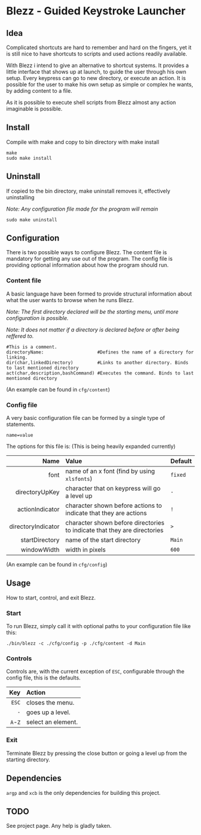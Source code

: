# Blezz - Guided Keystroke Launcher

## Idea
Complicated shortcuts are hard to remember and hard on the fingers, yet it is still nice to have shortcuts to scripts and used actions readily available.

With Blezz i intend to give an alternative to shortcut systems. It provides a little interface that shows up at launch, to guide the user through his own setup. Every keypress can go to new directory, or execute an action. It is possible for the user to make his own setup as simple or complex he wants, by adding content to a file.

As it is possible to execute shell scripts from Blezz almost any action imaginable is possible.

## Install
Compile with make and copy to bin directory with make install

```
make
sudo make install
```

## Uninstall
If copied to the bin directory, make uninstall removes it, effectively uninstalling

_Note: Any configuration file made for the program will remain_

```
sudo make uninstall
```

## Configuration
There is two possible ways to configure Blezz.
The content file is mandatory for getting any use out of the program.
The config file is providing optional information about how the program should run.

### Content file
A basic language have been formed to provide structural information about what the user wants to browse when he runs Blezz.

_Note: The first directory declared will be the starting menu, until more configuration is possible._

_Note: It does not matter if a directory is declared before or after being reffered to._

```
#This is a comment.
directoryName:                    #Defines the name of a directory for linking.
dir(char,linkedDirectory)         #Links to another directory. Binds to last mentioned directory
act(char,description,bashCommand) #Executes the command. Binds to last mentioned directory
```
(An example can be found in `cfg/content`)

### Config file
A very basic configuration file can be formed by a single type of statements.
```
name=value
```
The options for this file is: (This is being heavily expanded currently)

|              Name|Value                                                                   |Default|
|-----------------:|:-----------------------------------------------------------------------|:------|
|              font|name of an x font (find by using `xlsfonts`)                            |`fixed`|
|    directoryUpKey|character that on keypress will go a level up                           |`-`    |
|   actionIndicator|character shown before actions to indicate that they are actions        |`!`    |
|directoryIndicator|character shown before directories to indicate that they are directories|`>`    |
|    startDirectory|name of the start directory                                             |`Main` |
|       windowWidth|width in pixels                                                         |`600`  |

(An example can be found in `cfg/config`)

## Usage
How to start, control, and exit Blezz.

### Start
To run Blezz, simply call it with optional paths to your configuration file like this:

```
./bin/blezz -c ./cfg/config -p ./cfg/content -d Main
```

### Controls
Controls are, with the current exception of `ESC`, configurable through the config file, this is the defaults.

|    Key|Action            |
|------:|:-----------------|
|  `ESC`|closes the menu.  |
|    `-`|goes up a level.  |
|`A`-`Z`|select an element.|

### Exit
Terminate Blezz by pressing the close button or going a level up from the starting directory.

## Dependencies
`argp` and `xcb` is the only dependencies for building this project.

## TODO
See project page. Any help is gladly taken.

